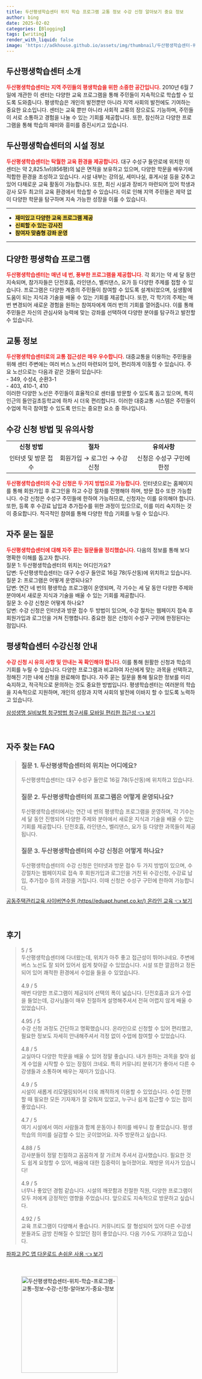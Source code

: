 ```yaml
---
title: 두산평생학습센터 위치 학습 프로그램 교통 정보 수강 신청 알아보기 중요 정보
author: bing
date: 2025-02-02
categories: [Blogging]
tags: [writing]
render_with_liquid: false
image: 'https://adkhouse.github.io/assets/img/thumbnail/두산평생학습센터-위치-학습-프로그램-교통-정보-수강-신청-알아보기-중요-정보.webp'
---
```



<h2 id='두산평생학습센터소개'>두산평생학습센터 소개</h2>

<p><b><span style="color: #ee2323;">두산평생학습센터는 지역 주민들의 평생학습을 위한 소중한 공간입니다.</span></b> 2010년 6월 7일에 개관한 이 센터는 다양한 교육 프로그램을 통해 주민들이 지속적으로 학습할 수 있도록 도와줍니다. 평생학습은 개인의 발전뿐만 아니라 지역 사회의 발전에도 기여하는 중요한 요소입니다. 센터는 교육 뿐만 아니라 사회적 교류의 장으로도 기능하며, 주민들이 서로 소통하고 경험을 나눌 수 있는 기회를 제공합니다. 또한, 참신하고 다양한 프로그램을 통해 학습의 재미와 흥미를 증진시키고 있습니다.</p>

<h2 id='시설정보'>두산평생학습센터의 시설 정보</h2>

<p><b><span style="color: #ee2323;">두산평생학습센터는 탁월한 교육 환경을 제공합니다.</span></b> 대구 수성구 들안로에 위치한 이 센터는 약 2,825.1㎡(856평)의 넓은 면적을 보유하고 있으며, 다양한 학문을 배우기에 적합한 환경을 조성하고 있습니다. 시설 내부는 강의실, 세미나실, 휴게시설 등을 갖추고 있어 다채로운 교육 활동이 가능합니다. 또한, 최신 시설과 장비가 마련되어 있어 학생과 강사 모두 최고의 교육 환경에서 학습할 수 있습니다. 이로 인해 지역 주민들은 제약 없이 다양한 학문을 탐구하며 지속 가능한 성장을 이룰 수 있습니다.</p>

<hr />

<ul>
    <li><b><span style="background-color: #ffe066;">재미있고 다양한 교육 프로그램 제공</span></b></li>
    <li><b><span style="background-color: #ffe066;">신뢰할 수 있는 강사진</span></b></li>
    <li><b><span style="background-color: #ffe066;">참여자 맞춤형 강좌 운영</span></b></li>
</ul>

<hr />

<h2 id='평생학습프로그램'>다양한 평생학습 프로그램</h2>

<p><b><span style="color: #ee2323;">두산평생학습센터는 매년 네 번, 풍부한 프로그램을 제공합니다.</span></b> 각 회기는 약 세 달 동안 지속되며, 참가자들은 단전호흡, 라인댄스, 벨리댄스, 요가 등 다양한 주제를 접할 수 있습니다. 프로그램은 다양한 계층의 주민들이 참여할 수 있도록 설계되었으며, 실생활에 도움이 되는 지식과 기술을 배울 수 있는 기회를 제공합니다. 또한, 각 학기의 주제는 매번 변경되어 새로운 경험을 원하는 참여자에게 여러 번의 기회를 열어줍니다. 이를 통해 주민들은 자신의 관심사와 능력에 맞는 강좌를 선택하여 다양한 분야를 탐구하고 발전할 수 있습니다.</p>

<h2 id='교통정보'>교통 정보</h2>

<p><b><span style="color: #ee2323;">두산평생학습센터로의 교통 접근성은 매우 우수합니다.</span></b> 대중교통을 이용하는 주민들을 위해 센터 주변에는 여러 버스 노선이 마련되어 있어, 편리하게 이동할 수 있습니다. 주요 노선으로는 다음과 같은 것들이 있습니다: <br> - 349, 수성4, 순환3-1 <br> - 403, 410-1, 410 <br> 이러한 다양한 노선은 주민들이 효율적으로 센터를 방문할 수 있도록 돕고 있으며, 특히 인근의 들안길초등학교에 하차 시 더욱 편리합니다. 이러한 대중교통 시스템은 주민들이 수업에 적극 참여할 수 있도록 만드는 중요한 요소 중 하나입니다.</p>

<h2 id='신청방법'>수강 신청 방법 및 유의사항</h2>

<table>
    <tr>
        <td style="text-align: center; height: 17px;"><b>신청 방법</b></td>
        <td style="text-align: center; height: 17px;"><b>절차</b></td>
        <td style="text-align: center; height: 17px;"><b>유의사항</b></td>
    </tr>
    <tr>
        <td style="text-align: center; height: 17px;">인터넷 및 방문 접수</td>
        <td style="text-align: center; height: 17px;">회원가입 → 로그인 → 수강신청</td>
        <td style="text-align: center; height: 17px;">신청은 수성구 구민에 한정</td>
    </tr>
</table>

<p><b><span style="color: #ee2323;">두산평생학습센터의 수강 신청은 두 가지 방법으로 가능합니다.</span></b> 인터넷으로는 홈페이지를 통해 회원가입 후 로그인을 하고 수강 절차를 진행해야 하며, 방문 접수 또한 가능합니다. 수강 신청은 수성구 주민들에 한하여 가능하므로, 신청자는 이를 유의해야 합니다. 또한, 등록 후 수강료 납입과 추가접수를 위한 과정이 있으므로, 이를 미리 숙지하는 것이 중요합니다. 적극적인 참여를 통해 다양한 학습 기회를 누릴 수 있습니다.</p>

<h2 id='자주묻는질문'>자주 묻는 질문</h2>

<p><b><span style="color: #ee2323;">두산평생학습센터에 대해 자주 묻는 질문들을 정리했습니다.</span></b> 다음의 정보를 통해 보다 명확한 이해를 돕고자 합니다. <br> 질문 1: 두산평생학습센터의 위치는 어디인가요? <br> 답변: 두산평생학습센터는 대구 수성구 들안로 16길 78(두산동)에 위치하고 있습니다.<br> 질문 2: 프로그램은 어떻게 운영되나요? <br> 답변: 연간 네 번의 평생학습 프로그램이 운영되며, 각 기수는 세 달 동안 다양한 주제와 분야에서 새로운 지식과 기술을 배울 수 있는 기회를 제공합니다. <br> 질문 3: 수강 신청은 어떻게 하나요? <br> 답변: 수강 신청은 인터넷과 방문 접수 두 방법이 있으며, 수강 절차는 웹페이지 접속 후 회원가입과 로그인을 거쳐 진행합니다. 중요한 점은 신청이 수성구 구민에 한정된다는 점입니다.</p>

<h2 id='수강신청안내'>평생학습센터 수강신청 안내</h2>

<p><b><span style="color: #ee2323;">수강 신청 시 유의 사항 및 안내는 꼭 확인해야 합니다. </span></b> 이를 통해 원활한 신청과 학습의 기회를 누릴 수 있습니다. 다양한 프로그램과 비교하여 자신에게 맞는 과목을 선택하고, 정해진 기한 내에 신청을 완료해야 합니다. 자주 묻는 질문을 통해 필요한 정보를 미리 숙지하고, 적극적으로 문의하는 것도 중요한 방법입니다. 평생학습센터는 여러분의 학습을 지속적으로 지원하며, 개인의 성장과 지역 사회의 발전에 이바지 할 수 있도록 노력하고 있습니다.</p>


<p><a class="click-button" title="삼성생명 실비보험 청구방법 청구서류 모바일 편리한 접근성" href="https://adkhouse.github.io/posts/%EC%82%BC%EC%84%B1%EC%83%9D%EB%AA%85-%EC%8B%A4%EB%B9%84%EB%B3%B4%ED%97%98-%EC%B2%AD%EA%B5%AC%EB%B0%A9%EB%B2%95-%EC%B2%AD%EA%B5%AC%EC%84%9C%EB%A5%98-%EB%AA%A8%EB%B0%94%EC%9D%BC-%ED%8E%B8%EB%A6%AC%ED%95%9C-%EC%A0%91%EA%B7%BC%EC%84%B1/" rel="dofollow">삼성생명 실비보험 청구방법 청구서류 모바일 편리한 접근성 👈 보기</a></p><br>
<h2 id='자주_찾는_FAQ'>자주 찾는 FAQ</h2>
<div itemscope="" itemtype="https://schema.org/FAQPage"> 
<blockquote> 
<div itemscope="" itemprop="mainEntity" itemtype="https://schema.org/Question"> 
<h3 itemprop="name">질문 1. 두산평생학습센터의 위치는 어디에요?</h3> 
<div itemscope="" itemprop="acceptedAnswer" itemtype="https://schema.org/Answer"> 
<span itemprop="text"> 
<p>두산평생학습센터는 대구 수성구 들안로 16길 78(두산동)에 위치하고 있습니다.</p> 
</span> 
</div> 
</div> 
<div itemscope="" itemprop="mainEntity" itemtype="https://schema.org/Question"> 
<h3 itemprop="name">질문 2. 두산평생학습센터의 프로그램은 어떻게 운영되나요?</h3> 
<div itemscope="" itemprop="acceptedAnswer" itemtype="https://schema.org/Answer"> 
<span itemprop="text"> 
<p>두산평생학습센터에서는 연간 네 번의 평생학습 프로그램을 운영하며, 각 기수는 세 달 동안 진행되어 다양한 주제와 분야에서 새로운 지식과 기술을 배울 수 있는 기회를 제공합니다. 단전호흡, 라인댄스, 벨리댄스, 요가 등 다양한 과목들이 제공됩니다.</p> 
</span> 
</div> 
</div> 
<div itemscope="" itemprop="mainEntity" itemtype="https://schema.org/Question"> 
<h3 itemprop="name">질문 3. 두산평생학습센터의 수강 신청은 어떻게 하나요?</h3> 
<div itemscope="" itemprop="acceptedAnswer" itemtype="https://schema.org/Answer"> 
<span itemprop="text"> 
<p>두산평생학습센터의 수강 신청은 인터넷과 방문 접수 두 가지 방법이 있으며, 수강절차는 웹페이지로 접속 후 회원가입과 로그인을 거친 뒤 수강신청, 수강료 납입, 추가접수 등의 과정을 거칩니다. 이때 신청은 수성구 구민에 한하여 가능합니다.</p> 
</span> 
</div> 
</div> 
</blockquote> 
</div>
<p><a class="click-button" title="공동주택관리교육 사이버연수원 (https//eduapt.hunet.co.kr/) 온라인 교육" href="https://adkhouse.github.io/posts/%EA%B3%B5%EB%8F%99%EC%A3%BC%ED%83%9D%EA%B4%80%EB%A6%AC%EA%B5%90%EC%9C%A1-%EC%82%AC%EC%9D%B4%EB%B2%84%EC%97%B0%EC%88%98%EC%9B%90-(httpseduapt.hunet.co.kr)-%EC%98%A8%EB%9D%BC%EC%9D%B8-%EA%B5%90%EC%9C%A1/" rel="dofollow">공동주택관리교육 사이버연수원 (https//eduapt.hunet.co.kr/) 온라인 교육 👈 보기</a></p><br>
<h2 id='후기'>후기</h2>
<div itemscope itemtype="https://schema.org/Product">
  <blockquote>
  <div itemprop="review" itemscope itemtype="https://schema.org/Review">
      <div itemprop="reviewRating" itemscope itemtype="https://schema.org/Rating"> <span itemprop="ratingValue">5</span> / <span itemprop="bestRating">5</span> </div>
      <span itemprop="reviewBody">두산평생학습센터에 다녀왔는데, 위치가 아주 좋고 접근성이 뛰어나네요. 주변에 버스 노선도 잘 되어 있어서 쉽게 찾아갈 수 있었습니다. 시설 또한 깔끔하고 정돈되어 있어 쾌적한 환경에서 수업을 들을 수 있었습니다.</span>
  </div>
  <br>
  <div itemprop="review" itemscope itemtype="https://schema.org/Review">
      <div itemprop="reviewRating" itemscope itemtype="https://schema.org/Rating"> <span itemprop="ratingValue">4.9</span> / <span itemprop="bestRating">5</span> </div>
      <span itemprop="reviewBody">매번 다양한 프로그램이 제공되어 선택의 폭이 넓습니다. 단전호흡과 요가 수업을 들었는데, 강사님들이 매우 친절하게 설명해주셔서 전혀 어렵지 않게 배울 수 있었습니다.</span>
  </div>
  <br>
  <div itemprop="review" itemscope itemtype="https://schema.org/Review">
      <div itemprop="reviewRating" itemscope itemtype="https://schema.org/Rating"> <span itemprop="ratingValue">4.95</span> / <span itemprop="bestRating">5</span> </div>
      <span itemprop="reviewBody">수강 신청 과정도 간단하고 명확했습니다. 온라인으로 신청할 수 있어 편리했고, 필요한 정보도 자세히 안내해주셔서 걱정 없이 수업에 참여할 수 있었습니다.</span>
  </div>
  <br>
  <div itemprop="review" itemscope itemtype="https://schema.org/Review">
      <div itemprop="reviewRating" itemscope itemtype="https://schema.org/Rating"> <span itemprop="ratingValue">4.8</span> / <span itemprop="bestRating">5</span> </div>
      <span itemprop="reviewBody">교실마다 다양한 학문을 배울 수 있어 정말 좋습니다. 내가 원하는 과목을 찾아 쉽게 수업을 시작할 수 있는 장점이 크네요. 특히 커뮤니티 분위기가 좋아서 다른 수강생들과 소통하며 배우는 재미가 있습니다.</span>
  </div>
  <br>
  <div itemprop="review" itemscope itemtype="https://schema.org/Review">
      <div itemprop="reviewRating" itemscope itemtype="https://schema.org/Rating"> <span itemprop="ratingValue">4.9</span> / <span itemprop="bestRating">5</span> </div>
      <span itemprop="reviewBody">시설이 새롭게 리모델링되어서 더욱 쾌적하게 이용할 수 있었습니다. 수업 진행할 때 필요한 모든 기자재가 잘 갖춰져 있었고, 누구나 쉽게 접근할 수 있는 점이 좋았습니다.</span>
  </div>
  <br>
  <div itemprop="review" itemscope itemtype="https://schema.org/Review">
      <div itemprop="reviewRating" itemscope itemtype="https://schema.org/Rating"> <span itemprop="ratingValue">4.7</span> / <span itemprop="bestRating">5</span> </div>
      <span itemprop="reviewBody">여기 시설에서 여러 사람들과 함께 운동이나 취미를 배우니 참 좋았습니다. 평생학습의 의미를 실감할 수 있는 곳이었어요. 자주 방문하고 싶습니다.</span>
  </div>
  <br>
  <div itemprop="review" itemscope itemtype="https://schema.org/Review">
      <div itemprop="reviewRating" itemscope itemtype="https://schema.org/Rating"> <span itemprop="ratingValue">4.88</span> / <span itemprop="bestRating">5</span> </div>
      <span itemprop="reviewBody">강사분들이 정말 친절하고 꼼꼼하게 잘 가르쳐 주셔서 감사했습니다. 필요한 것도 쉽게 요청할 수 있어, 배움에 대한 집중력이 높아졌어요. 재방문 의사가 있습니다!</span>
  </div>
  <br>
  <div itemprop="review" itemscope itemtype="https://schema.org/Review">
      <div itemprop="reviewRating" itemscope itemtype="https://schema.org/Rating"> <span itemprop="ratingValue">4.9</span> / <span itemprop="bestRating">5</span> </div>
      <span itemprop="reviewBody">너무나 좋았던 경험 같습니다. 시설의 깨끗함과 친절한 직원, 다양한 프로그램이 모두 저에게 긍정적인 영향을 주었습니다. 앞으로도 지속적으로 방문하고 싶습니다.</span>
  </div>
  <br>
  <div itemprop="review" itemscope itemtype="https://schema.org/Review">
      <div itemprop="reviewRating" itemscope itemtype="https://schema.org/Rating"> <span itemprop="ratingValue">4.92</span> / <span itemprop="bestRating">5</span> </div>
      <span itemprop="reviewBody">교육 프로그램이 다양해서 좋습니다. 커뮤니티도 잘 형성되어 있어 다른 수강생 분들과도 금방 친해질 수 있었던 점이 좋았습니다. 다음 기수도 기대하고 있습니다.</span>
  </div>
  </blockquote>
</div>
<p><a class="click-button" title="파파고 PC 앱 다운로드 손쉬운 사용" href="https://adkhouse.github.io/posts/%ED%8C%8C%ED%8C%8C%EA%B3%A0-PC-%EC%95%B1-%EB%8B%A4%EC%9A%B4%EB%A1%9C%EB%93%9C-%EC%86%90%EC%89%AC%EC%9A%B4-%EC%82%AC%EC%9A%A9/" rel="dofollow">파파고 PC 앱 다운로드 손쉬운 사용 👈 보기</a></p><br>
<figure class="image"><img src="https://adkhouse.github.io/assets/img/thumbnail/두산평생학습센터-위치-학습-프로그램-교통-정보-수강-신청-알아보기-중요-정보.webp" alt="두산평생학습센터-위치-학습-프로그램-교통-정보-수강-신청-알아보기-중요-정보" width="256" height="256"></figure>